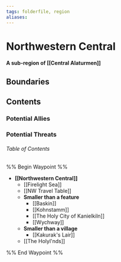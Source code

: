 ```yaml
---
tags: folderfile, region
aliases:
---
```

# Northwestern Central
#### A sub-region of [[Central Alaturmen]]
## Boundaries
## Contents
### Potential Allies
### Potential Threats
###### Table of Contents
%% Begin Waypoint %%
- **[[Northwestern Central]]**
	- [[Firelight Sea]]
	- [[NW Travel Table]]
	- **Smaller than a feature**
		- [[Baskin]]
		- [[Kohnstamm]]
		- [[The Holy City of Kanielkiln]]
		- [[Wychway]]
	- **Smaller than a village**
		- [[Kakurak's Lair]]
	- [[The Holyl'nds]]

%% End Waypoint %%
